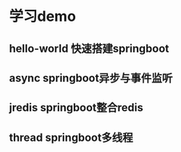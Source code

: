 # 学习demo

## hello-world 快速搭建springboot
## async springboot异步与事件监听
## jredis springboot整合redis
## thread springboot多线程
